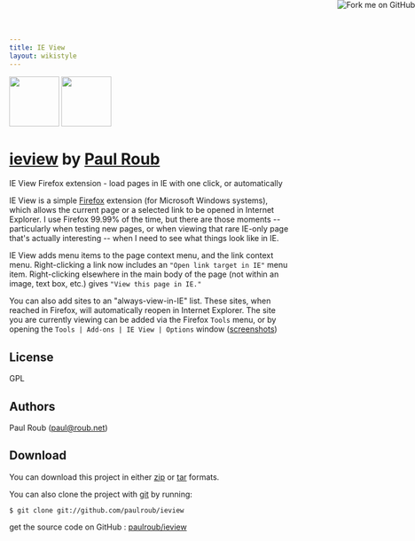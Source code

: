 ```yaml
---
title: IE View
layout: wikistyle
---
```


<a href="http://github.com/paulroub/ieview"><img style="position: absolute; top: 0; right: 0; border: 0;" src="http://s3.amazonaws.com/github/ribbons/forkme_right_darkblue_121621.png" alt="Fork me on GitHub" /></a>


<div class="download">
<a href="http://github.com/paulroub/ieview/zipball/master"><img border="0" width="90" src="http://github.com/images/modules/download/zip.png"></a>
<a href="http://github.com/paulroub/ieview/tarball/master"><img border="0" width="90" src="http://github.com/images/modules/download/tar.png"></a>
</div>

<h1><a href="http://github.com/paulroub/ieview">ieview</a> <span
class="small">by <a href="http://github.com/paulroub">Paul Roub</a></span></h1>

<div class="description">IE View Firefox extension - load pages in IE with one click, or automatically</div>

IE View is a simple [Firefox](http://www.mozilla.org/products/firefox/) extension (for Microsoft Windows systems), which allows the current page or a selected link to be opened in Internet Explorer.  I use Firefox 99.99% of the time, but there are those moments -- particularly when testing new pages, or when viewing that rare IE-only page that's actually interesting -- when I need to see what things look like in IE. 

IE View adds menu items to the page context menu, and the link context menu.  Right-clicking a link now includes an `"Open link target in IE"` menu item.  Right-clicking elsewhere in the main body of the page (not within an image, text box, etc.) gives `"View this page in IE."`

You can also add sites to an "always-view-in-IE" list.  These sites, when reached in Firefox,  will automatically reopen in Internet Explorer.  The site you are currently viewing can be added via the Firefox `Tools` menu, or by opening the `Tools | Add-ons | IE View | Options` window \([screenshots](http://ieview.mozdev.org/screenshots.html)\)

License
------
GPL

Authors
------
Paul Roub (paul@roub.net)

Download
--------
You can download this project in either [zip](http://github.com/paulroub/ieview/zipball/master) or  [tar](http://github.com/paulroub/ieview/tarball/master") formats.

You can also clone the project with [git](http://git-scm.com/) by running:

    $ git clone git://github.com/paulroub/ieview

<div class="footer">
get the source code on GitHub : <a href="http://github.com/paulroub/ieview">paulroub/ieview</a>
</div>



<script type="text/javascript">
var gaJsHost = (("https:" == document.location.protocol) ? "https://ssl." : "http://www.");
document.write(unescape("%3Cscript src='" + gaJsHost + "google-analytics.com/ga.js' type='text/javascript'%3E%3C/script%3E"));
</script>
<script type="text/javascript">
try {
var pageTracker = _gat._getTracker("UA-701076-10");
pageTracker._trackPageview();
} catch(err) {}</script>
